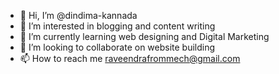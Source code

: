 - 👋 Hi, I’m @dindima-kannada
- 👀 I’m interested in blogging and content writing
- 🌱 I’m currently learning web designing and Digital Marketing
- 💞️ I’m looking to collaborate on website building
- 📫 How to reach me raveendrafrommech@gmail.com

<!---
dindima-kannada/dindima-kannada is a ✨ special ✨ repository because its `README.md` (this file) appears on your GitHub profile.
You can click the Preview link to take a look at your changes.
--->
